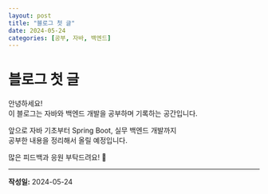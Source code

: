 ```yaml
---
layout: post
title: "블로그 첫 글"
date: 2024-05-24
categories: [공부, 자바, 백엔드]
---
```


# 블로그 첫 글

안녕하세요!  
이 블로그는 자바와 백엔드 개발을 공부하며 기록하는 공간입니다.

앞으로 자바 기초부터 Spring Boot, 실무 백엔드 개발까지  
공부한 내용을 정리해서 올릴 예정입니다.

많은 피드백과 응원 부탁드려요! 🚀

---

**작성일:** 2024-05-24
